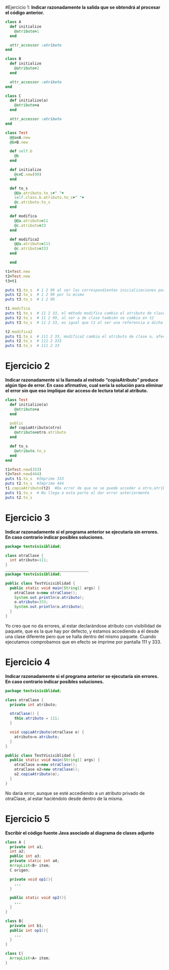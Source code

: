 #Ejercicio 1:
**Indicar razonadamente la salida que se obtendrá al procesar el código anterior.**
~~~Ruby
class A
  def initialize
    @atributo=1
  end

  attr_accessor :atributo
end

class B
  def initialize
    @atributo=2
  end

  attr_accessor :atributo
end

class C
  def initialize(a)
    @atributo=a
  end

  attr_accessor :atributo
end

class Test
  @@a=A.new
  @b=B.new

  def self.b
    @b
  end

  def initialize
    @c=C.new(99)
  end

  def to_s
    @@a.atributo.to_s+" "+
    self.class.b.atributo.to_s+" "+
    @c.atributo.to_s
  end

  def modifica
    @@a.atributo=11
    @c.atributo=33
  end

  def modifica2
    @@a.atributo=111
    @c.atributo=333
  end

  end

t1=Test.new
t2=Test.new
t3=t1

puts t1.to_s  # 1 2 99 al ser las correspondientes inicializaciones por defecto de a, b y c
puts t2.to_s  # 1 2 99 por lo mismo
puts t3.to_s  # 1 2 99

t1.modifica
puts t1.to_s  # 11 2 33, el método modifica cambia el atributo de clase a por 11 y el de instancia c por 33, b lo deja igual
puts t2.to_s  # 11 2 99, al ser a de clase también se cambia en t2
puts t3.to_s  # 11 2 33, es igual que t1 al ser una referencia a dicha clase

t2.modifica2
puts t1.to_s  # 111 2 33, modifica2 cambia el atributo de clase a, afecta a todas las claes
puts t2.to_s  # 111 2 333
puts t3.to_s  # 111 2 33
~~~

# Ejercicio 2
**Indicar razonadamente si la llamada al método “copiaAtributo” produce algún tipo de error. En
caso afirmativo, cual sería la solución para eliminar el error sin que eso implique dar acceso de
lectura total al atributo.**
~~~Ruby
class Test
  def initialize(a)
    @atributo=a
  end

  public
  def copiaAtributo(otro)
    @atributo=otro.atributo
  end

  def to_s
    @atributo.to_s
  end
end

t1=Test.new(333)
t2=Test.new(444)
puts t1.to_s  #Imprime 333
puts t2.to_s  #Imprime 444
t1.copiaAtributo(t2)  #Da error de que no se puede acceder a otro.atributo, al no haber creado el getter, no reconoce el método
puts t1.to_s  # No llega a esta parte al dar error anteriormente
puts t2.to_s
~~~

# Ejercicio 3
**Indicar razonadamente si el programa anterior se ejecutaría sin errores. En caso contrario indicar
posibles soluciones.**

~~~java
package testvisisiblidad;

class otraClase {
  int atributo=111;
}
_____________________________________
package testvisisiblidad;

public class TestVisisiblidad {
  public static void main(String[] args) {
    otraClase o=new otraClase();
    System.out.println(o.atributo);
    o.atributo=333;
    System.out.println(o.atributo);
  }
}
~~~

Yo creo que no da errores, al estar declarándose atributo con visibilidad de paquete, que es la que hay por defecto, y estamos accediendo a él desde una clase diferente pero que se halla dentro del mismo paquete. Cuando ejecutamos comprobamos que en efecto se imprime por pantalla 111 y 333.

# Ejercicio 4
**Indicar razonadamente si el programa anterior se ejecutaría sin errores. En caso contrario indicar
posibles soluciones.**

~~~java
package testvisisiblidad;

class otraClase {
  private int atributo;

  otraClase() {
    this.atributo = 111;
  }

  void copiaAtributo(otraClase o) {
    atributo=o.atributo;
  }
}

public class TestVisisiblidad {
  public static void main(String[] args) {
    otraClase o=new otraClase();
    otraClase o2=new otraClase();
    o2.copiaAtributo(o);
  }
}
~~~
No daría error, aunque se esté accediendo a un atributo privado de otraClase, al estar haciéndolo desde dentro de la misma.

# Ejercicio 5
**Escribir el código fuente Java asociado al diagrama de clases adjunto**

~~~java
class A {
  private int a1;
  int a2;
  public int a3;
  private static int a4;
  ArrayList<B> item;
  C origen;

  private void op1(){
    ...
  }

  public static void op2(){
    ...
  }
}

class B{
  private int b1;
  public int op1(){
    ...
  }
}

class C{
  ArrayList<A> item;
}



~~~








#
